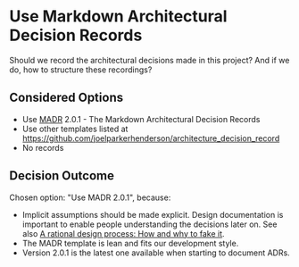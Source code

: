 # Use Markdown Architectural Decision Records

Should we record the architectural decisions made in this project?
And if we do, how to structure these recordings?

## Considered Options

* Use [MADR](https://adr.github.io/madr/) 2.0.1 - The Markdown Architectural Decision Records
* Use other templates listed at <https://github.com/joelparkerhenderson/architecture_decision_record>
* No records

## Decision Outcome

Chosen option: "Use MADR 2.0.1", because:
- Implicit assumptions should be made explicit.
  Design documentation is important to enable people understanding the decisions later on.
  See also [A rational design process: How and why to fake it](https://doi.org/10.1109/TSE.1986.6312940).
- The MADR template is lean and fits our development style.
- Version 2.0.1 is the latest one available when starting to document ADRs.
